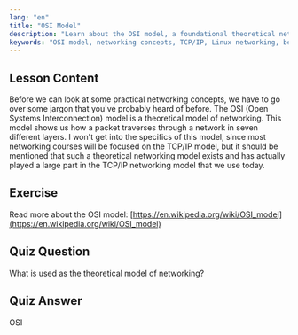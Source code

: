 ```yaml
---
lang: "en"
title: "OSI Model"
description: "Learn about the OSI model, a foundational theoretical networking concept. Understand its 7 layers and relevance to TCP/IP. Essential Linux networking guide for beginners."
keywords: "OSI model, networking concepts, TCP/IP, Linux networking, beginner tutorial, network layers, theoretical model"
---
```


## Lesson Content

Before we can look at some practical networking concepts, we have to go over some jargon that you've probably heard of before. The OSI (Open Systems Interconnection) model is a theoretical model of networking. This model shows us how a packet traverses through a network in seven different layers. I won't get into the specifics of this model, since most networking courses will be focused on the TCP/IP model, but it should be mentioned that such a theoretical networking model exists and has actually played a large part in the TCP/IP networking model that we use today.

## Exercise

Read more about the OSI model: [https://en.wikipedia.org/wiki/OSI_model](https://en.wikipedia.org/wiki/OSI_model)

## Quiz Question

What is used as the theoretical model of networking?

## Quiz Answer

OSI
